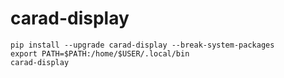 # carad-display

```
pip install --upgrade carad-display --break-system-packages
export PATH=$PATH:/home/$USER/.local/bin
carad-display
```